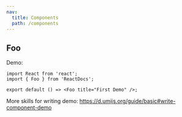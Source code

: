 ```yaml
---
nav:
  title: Components
  path: /components
---
```


## Foo

Demo:

```tsx
import React from 'react';
import { Foo } from 'ReactDocs';

export default () => <Foo title="First Demo" />;
```

More skills for writing demo: https://d.umijs.org/guide/basic#write-component-demo
